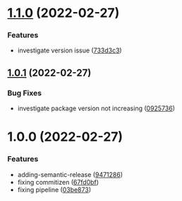 # [1.1.0](https://github.com/mdhnpm/wcag-contrast-checker/compare/v1.0.1...v1.1.0) (2022-02-27)


### Features

* investigate version issue ([733d3c3](https://github.com/mdhnpm/wcag-contrast-checker/commit/733d3c3d4a141a79d76b1a7fb0716d4c45ab8cf0))

## [1.0.1](https://github.com/mdhnpm/wcag-contrast-checker/compare/v1.0.0...v1.0.1) (2022-02-27)


### Bug Fixes

* investigate package version not increasing ([0925736](https://github.com/mdhnpm/wcag-contrast-checker/commit/0925736052f7df332cda4c291571ed58778ca1d9))

# 1.0.0 (2022-02-27)


### Features

* adding-semantic-release ([9471286](https://github.com/mdhnpm/wcag-contrast-checker/commit/94712865124594bf6d61caafada4f4ceac649587))
* fixing commitizen ([67fd0bf](https://github.com/mdhnpm/wcag-contrast-checker/commit/67fd0bf2afb305e9b9ad2fe2487379d9e1e460f7))
* fixing pipeline ([03be873](https://github.com/mdhnpm/wcag-contrast-checker/commit/03be8734c1dcc1525dc802e0d1a9691370521230))
